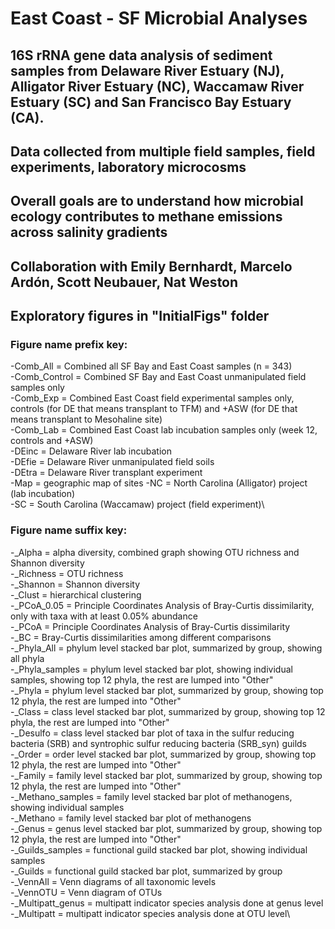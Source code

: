 # East Coast - SF Microbial Analyses

## 16S rRNA gene data analysis of sediment samples from Delaware River Estuary (NJ), Alligator River Estuary (NC), Waccamaw River Estuary (SC) and San Francisco Bay Estuary (CA).
## Data collected from multiple field samples, field experiments, laboratory microcosms
## Overall goals are to understand how microbial ecology contributes to methane emissions across salinity gradients
## Collaboration with Emily Bernhardt, Marcelo Ardón, Scott Neubauer, Nat Weston
## Exploratory figures in "InitialFigs" folder
### Figure name prefix key:
-Comb_All = Combined all SF Bay and East Coast samples (n = 343)\
-Comb_Control = Combined SF Bay and East Coast unmanipulated field samples only\
-Comb_Exp = Combined East Coast field experimental samples only, controls (for DE that means transplant to TFM) and +ASW (for DE that means transplant to Mesohaline site)\
-Comb_Lab = Combined East Coast lab incubation samples only (week 12, controls and +ASW)\
-DEinc = Delaware River lab incubation\
-DEfie = Delaware River unmanipulated field soils\
-DEtra = Delaware River transplant experiment\
-Map = geographic map of sites
-NC = North Carolina (Alligator) project (lab incubation)\
-SC = South Carolina (Waccamaw) project (field experiment)\

### Figure name suffix key:
-_Alpha = alpha diversity, combined graph showing OTU richness and Shannon diversity\
-_Richness = OTU richness\
-_Shannon = Shannon diversity\
-_Clust = hierarchical clustering\
-_PCoA_0.05 = Principle Coordinates Analysis of Bray-Curtis dissimilarity, only with taxa with at least 0.05% abundance\
-_PCoA = Principle Coordinates Analysis of Bray-Curtis dissimilarity\
-_BC = Bray-Curtis dissimilarities among different comparisons\
-_Phyla_All = phylum level stacked bar plot, summarized by group, showing all phyla\
-_Phyla_samples = phylum level stacked bar plot, showing individual samples, showing top 12 phyla, the rest are lumped into "Other"\
-_Phyla = phylum level stacked bar plot, summarized by group, showing top 12 phyla, the rest are lumped into "Other"\
-_Class = class level stacked bar plot, summarized by group, showing top 12 phyla, the rest are lumped into "Other"\
-_Desulfo = class level stacked bar plot of taxa in the sulfur reducing bacteria (SRB) and syntrophic sulfur reducing bacteria (SRB_syn) guilds\
-_Order = order level stacked bar plot, summarized by group, showing top 12 phyla, the rest are lumped into "Other"\
-_Family = family level stacked bar plot, summarized by group, showing top 12 phyla, the rest are lumped into "Other"\
-_Methano_samples = family level stacked bar plot of methanogens, showing individual samples\
-_Methano = family level stacked bar plot of methanogens\
-_Genus = genus level stacked bar plot, summarized by group, showing top 12 phyla, the rest are lumped into "Other"\
-_Guilds_samples = functional guild stacked bar plot, showing individual samples\
-_Guilds = functional guild stacked bar plot, summarized by group\
-_VennAll = Venn diagrams of all taxonomic levels\
-_VennOTU = Venn diagram of OTUs\
-_Multipatt_genus = multipatt indicator species analysis done at genus level\
-_Multipatt = multipatt indicator species analysis done at OTU level\
